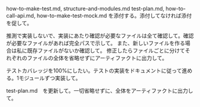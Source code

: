 how-to-make-test.md,	structure-and-modules.md
test-plan.md, how-to-call-api.md,	how-to-make-test-mock.md
を添付する。添付してなければ添付を促して。

推測で実装しないで、実装にあたり確認が必要なファイルは全て確認して。確認が必要なファイルがあれば完全パスで示して。 また、新しいファイルを作る場合は私に既存ファイルがないか確認して。 修正したらファイルごとに分けてそれぞれのファイルの全体を省略せずにアーティファクトに出力して。

テストカバレッジを100%にしたい。テストの実装をドキュメントに従って進める。1モジュールずつ実装して。

test-plan.md　を更新して。一切省略せずに、全体をアーティファクトに出力して。
